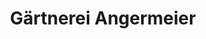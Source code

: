 ---
title: "Gärtnerei Angermeier"
url: /bad-feilnbach/gaertnerei-angermeier/
shop: Garten-Center
---